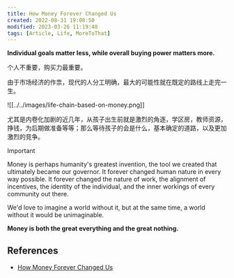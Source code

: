 ```yaml
---
title: How Money Forever Changed Us
created: 2022-08-31 19:08:50
modified: 2023-03-26 11:19:48
tags: [Article, Life, MoreToThat]
---
```


**Individual goals matter less, while overall buying power matters more.**

个人不重要，购买力最重要。

由于市场经济的作祟，现代的人分工明确，最大的可能性就在既定的路线上走完一生。

![[../../images/life-chain-based-on-money.png]]

尤其是内卷化加剧的近几年，从孩子出生前就是激烈的角逐，学区房，教师资源，挣钱，为后期做准备等等；那么等待孩子的会是什么，基本确定的道路，以及更加激烈的竞争。

> [!important] 
> Money is perhaps humanity's greatest invention, the tool we created that ultimately became our governor. It forever changed human nature in every way possible. It forever changed the nature of work, the alignment of incentives, the identity of the individual, and the inner workings of every community out there.
>
  We'd love to imagine a world without it, but at the same time, a world without it would be unimaginable.

**Money is both the great everything and the great nothing.**

## References

- [How Money Forever Changed Us](https://moretothat.com/how-money-forever-changed-us/)
